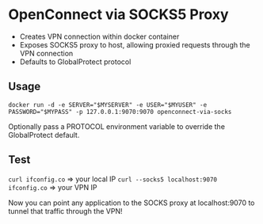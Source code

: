 # OpenConnect via SOCKS5 Proxy

- Creates VPN connection within docker container
- Exposes SOCKS5 proxy to host, allowing proxied requests through the VPN connection
- Defaults to GlobalProtect protocol

## Usage

`docker run -d -e SERVER="$MYSERVER" -e USER="$MYUSER" -e PASSWORD="$MYPASS" -p 127.0.0.1:9070:9070 openconnect-via-socks`

Optionally pass a PROTOCOL environment variable to override the GlobalProtect default.

## Test

`curl ifconfig.co` => your local IP
`curl --socks5 localhost:9070 ifconfig.co` => your VPN IP

Now you can point any application to the SOCKS proxy at localhost:9070 to tunnel that traffic through the VPN!
